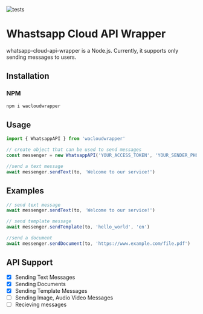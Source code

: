 ![tests](https://github.com/maxthehacker/whatsapp-cloud-api-wrapper/actions/workflows/tests.yml/badge.svg)
# Whastsapp Cloud API Wrapper
whatsapp-cloud-api-wrapper is a Node.js. Currently, it supports only sending messages to users. 
## Installation
### NPM
```bash
npm i wacloudwrapper
```
## Usage
```js
import { WhatsappAPI } from 'wacloudwrapper'

// create object that can be used to send messages
const messenger = new WhatsappAPI('YOUR_ACCESS_TOKEN', 'YOUR_SENDER_PHONE_NUMBER_ID')

//send a text message
await messenger.sendText(to, 'Welcome to our service!')
```

## Examples
```js
// send text message
await messenger.sendText(to, 'Welcome to our service!')

// send template message
await messenger.sendTemplate(to, 'hello_world', 'en')

//send a document
await messenger.sendDocument(to, 'https://www.example.com/file.pdf')
```

## API Support
- [x] Sending Text Messages
- [x] Sending Documents
- [x] Sending Template Messages
- [ ] Sending Image, Audio Video Messages
- [ ] Recieving messages 